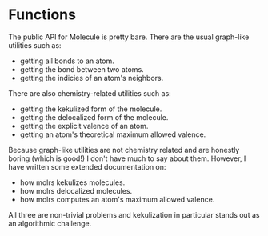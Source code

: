 # Functions
The public API for Molecule is pretty bare. There are the usual graph-like utilities such as:
- getting all bonds to an atom.
- getting the bond between two atoms.
- getting the indicies of an atom's neighbors.

There are also chemistry-related utilities such as:
- getting the kekulized form of the molecule.
- getting the delocalized form of the molecule.
- getting the explicit valence of an atom.
- getting an atom's theoretical maximum allowed valence.

Because graph-like utilities are not chemistry related and are honestly boring (which is good!) I don't have much to say about them. However, I have written some extended documentation on:
- how molrs kekulizes molecules.
- how molrs delocalized molecules.
- how molrs computes an atom's maximum allowed valence.

All three are non-trivial problems and kekulization in particular stands out as an algorithmic challenge.
